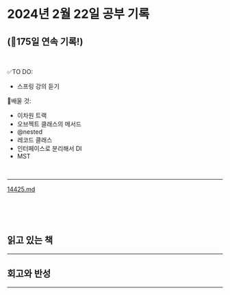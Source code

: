 # 2024년 2월 22일 공부 기록 
## (🚀175일 연속 기록!)

<br>

✅TO DO: 

- 스프링 강의 듣기

💭배울 것:

- 이차원 트랙
- 오브젝트 클래스의 메서드
- @nested
- 레코드 클래스
- 인터페이스로 분리해서 DI
- MST

<br>

---

[14425.md](..%2F..%2F..%2FAlgorithm%2FSolvedProblem%2F%EA%B5%AC%ED%98%84%2F%EB%B8%8C%EB%A1%A0%EC%A6%88%EC%8B%A4%EB%B2%84%2F14425%2F14425.md)


<br><br><br>

## 읽고 있는 책

---





## 회고와 반성

---
